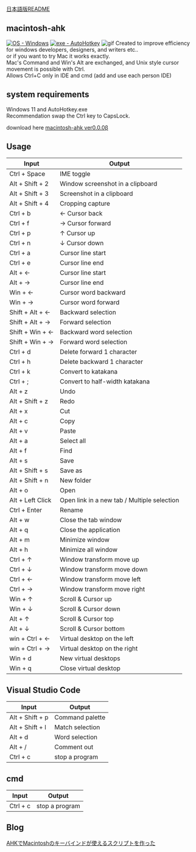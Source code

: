 


[日本語版README](https://github.com/su-pull/Use-Macintosh-edit-on-Windows/blob/main/README-ja.md)

## macintosh-ahk
[![OS - Windows](https://img.shields.io/badge/OS-Windows-blue?logo=windows&logoColor=white)](https://www.microsoft.com/ "Go to Microsoft homepage") [![exe - AutoHotkey](https://img.shields.io/badge/exe-AutoHotkey-2ea44f)](https://www.autohotkey.com/ "Go to AutoHotkey")
![gif](https://user-images.githubusercontent.com/75829584/213149046-0ca524f6-a918-4aa8-ae1c-2076f6129b35.gif)
Created to improve efficiency for windows developers, designers, and writers etc..  
or if you want to try Mac it works exactly.  
Mac's Command and Win's Alt are exchanged, and Unix style cursor movement is possible with Ctrl.  
Allows Ctrl+C only in IDE and cmd (add and use each person IDE)

## system requirements
Windows 11 and AutoHotkey.exe  
Recommendation swap the Ctrl key to CapsLock.

download here [macintosh-ahk ver0.0.0β](https://github.com/su-pull/macintosh-ahk/archive/refs/heads/main.zip)  


## Usage
| Input  | Output |
| ------------- | ------------- |
| Ctrl + Space | IME toggle |
| Alt + Shift + 2 | Window screenshot in a clipboard |
| Alt + Shift + 3 | Screenshot in a clipboard |
| Alt + Shift + 4 | Cropping capture |
| Ctrl + b  | ← Cursor back |
| Ctrl + f  | → Cursor forward|
| Ctrl + p  | ↑ Cursor up |
| Ctrl + n  | ↓ Cursor down |
| Ctrl + a  | Cursor line start |
| Ctrl + e  | Cursor line end |
| Alt + ←  | Cursor line start |
| Alt + →  | Cursor line end |
| Win + ←  | Cursor word backward |
| Win + →  | Cursor word forward |
| Shift + Alt + ←  | Backward selection |
| Shift + Alt + → | Forward selection |
| Shift + Win + ←  | Backward word selection |
| Shift + Win + → | Forward word selection |
| Ctrl + d  | Delete forward 1 character |
| Ctrl + h  | Delete backward 1 character |
| Ctrl + k | Convert to katakana |
| Ctrl + ; | Convert to half-width katakana |
| Alt + z | Undo |
| Alt + Shift + z | Redo |
| Alt + x | Cut |
| Alt + c | Copy |
| Alt + v | Paste |
| Alt + a | Select all  |
| Alt + f | Find |
| Alt + s | Save |
| Alt + Shift + s | Save as |
| Alt + Shift + n | New folder |
| Alt + o | Open |
| Alt + Left Click | Open link in a new tab / Multiple selection |
| Ctrl + Enter | Rename |
| Alt + w | Close the tab window |
| Alt + q | Close the application |
| Alt + m | Minimize window |
| Alt + h | Minimize all window |
| Ctrl + ↑ | Window transform move up |
| Ctrl + ↓ | Window transform move down |
| Ctrl + ← | Window transform move left |
| Ctrl + → | Window transform move right |
| Win + ↑ | Scroll & Cursor up |
| Win + ↓ | Scroll & Cursor down |
| Alt + ↑ | Scroll & Cursor top |
| Alt + ↓ | Scroll & Cursor bottom |
| win + Ctrl + ← | Virtual desktop on the left |
| win + Ctrl + → | Virtual desktop on the right |
| Win + d | New virtual desktops |
| Win + q | Close virtual desktop |


## Visual Studio Code
| Input  | Output |
| ------------- | ------------- |
| Alt + Shift + p | Command palette |
| Alt + Shift + l | Match selection |
| Alt + d |  Word selection |
| Alt + / |  Comment out |
| Ctrl + c |  stop a program |


## cmd
| Input  | Output |
| ------------- | ------------- |
| Ctrl + c |  stop a program |

## Blog
[AHKでMacintoshのキーバインドが使えるスクリプトを作った](https://sou-web.net/docs/url/2023-01-14)
